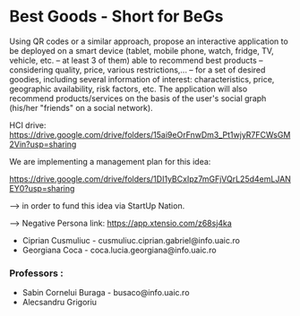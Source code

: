 # Best Goods - Short for BeGs
Using QR codes or a similar approach, propose an interactive application to be deployed on a smart device (tablet, mobile phone, watch, fridge, TV, vehicle, etc. – at least 3 of them) able to recommend best products – considering quality, price, various restrictions,... – for a set of desired goodies, including several information of interest: characteristics, price, geographic availability, risk factors, etc. The application will also recommend products/services on the basis of the user's social graph (his/her "friends" on a social network).

HCI drive: https://drive.google.com/drive/folders/15ai9eOrFnwDm3_Pt1wjyR7FCWsGM2Vin?usp=sharing

We are implementing a management plan for this idea:

https://drive.google.com/drive/folders/1DI1yBCxIpz7mGFjVQrL25d4emLJANEY0?usp=sharing

--> in order to fund this idea via StartUp Nation.


--> Negative Persona link: https://app.xtensio.com/z68sj4ka

<ul>
  <li>Ciprian Cusmuliuc - cusmuliuc.ciprian.gabriel@info.uaic.ro </li>
  <li>Georgiana Coca - coca.lucia.georgiana@info.uaic.ro</li>
</ul>

<h3>Professors :</h3>

<ul>
  <li>Sabin Cornelui Buraga - busaco@info.uaic.ro</li>
  <li>Alecsandru Grigoriu</li>
</ul>

